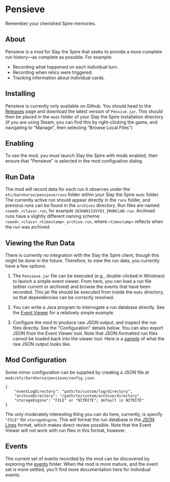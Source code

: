 # Pensieve
Remember your cherished Spire memories.

## About
Pensieve is a mod for Slay the Spire that seeks
to provide a more complete run history—as complete
as possible. For example:
- Recording what happened on each individual turn.
- Recording when relics were triggered.
- Tracking information about individual cards.

## Installing

Pensieve is currently only available on Github.
You should head to the 
[Releases](https://github.com/will-snavely/BarnhorseModPack/releases)
page and download the latest version of `Pensive.jar`.
This should then be placed in the `mods` folder of
your Slay the Spire installation directory (if you 
are using Steam, you can find this by right-clicking
the game, and navigating to "Manage", then selecting
"Browse Local FIles")

## Enabling

To use the mod, you must launch Slay the Spire with mods enabled, 
then ensure that "Pensieve" is selected in the mod configuation
dialog.

## Run Data
The mod will record data for each run it observes under
the `etc/barnhorse/pensieve/runs` folder within your
Slay the Spire `mods` folder. The currently active 
run should appear directly in the `runs` folder, 
and previous runs can be found in the `archives`
directory. Run files are named: `<seed>_<class>.run`,
for example `3Q3XW9132VY83_IRONCLAD.run`. Archived
runs have a slightly different naming scheme:
`<seed>_<class>_<timestamp>_archive.run`, where
`<timestamp>` reflects when the run was archived.

## Viewing the Run Data
There is currently no integration with the Slay the Spire client,
though this might be done in the future. Therefore, to view the 
run data, you currently have a few options:

1. The `Pensieve.jar` file can be executed (e.g., double-clicked
in Windows) to launch a simple event viewer. From here, you can
load a run file (either current or archived) and browse the events
that have been recorded. This jar file should be executed from
inside the `mods` directory, so that dependencies can be
correctly resolved.

2. You can write a Java program to interrogate a run database
directly. See the 
[Event Viewer](./src/main/java/org/barnhorse/sts/viewer/View.java)
for a relatively simple example.

3. Configure the mod to produce raw JSON output, and inspect the
run files directly. See the "Configuration" details below. You
can also export JSON from the Event Viewer tool. Note that JSON-formatted
run files cannot be loaded back into the viewer tool. Here is a
[sample](./sample/sample.lines) of what the raw JSON output
looks like.

## Mod Configuration
Some minor configuration can be supplied by creating a JSON
file at `mods/etc/barnhorse/pensieve/config.json`.

```
{
    "eventLogDirectory": "path/to/custom/log/directory",
    "archiveDirectory": "/path/to/custom/archive/directory",
    "storageEngine": "FILE" or "NITRITE"; default is NITRITE"
}
```

The only moderately interesting thing you can do here,
currently, is specify `"FILE"` for `storageEngine`. 
This will format the run database in the 
[JSON Lines](https://jsonlines.org/)
format, which makes direct review possible. Note that the
Event Viewer will not work with run files in this format,
however.

## Events

The current set of events recorded by the mod can be discovered
by exploring the [events](./src/main/java/org/barnhorse/sts/lib/events)
folder. When the mod is more mature, and the event set is more
settled, you'll find more documentation here for individual 
events.
